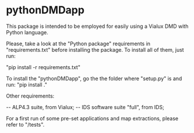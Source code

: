 # pythonDMDapp

This package is intended to be employed for easily using a Vialux DMD with Python language.

Please, take a look at the "Python package" requirements in "requirements.txt" before installing the package. To install all of them, just run:

"pip install -r requirements.txt"

To install the "pythonDMDapp", go the the folder where "setup.py" is and run: "pip install ."

Other requirements:

-- ALP4.3 suite, from Vialux; 
-- IDS software suite "full", from IDS;

For a first run of some pre-set applications and map extractions, please refer to "/tests".

 
